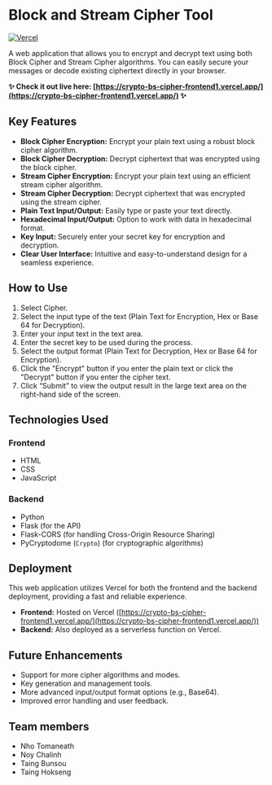 # Block and Stream Cipher Tool

[![Vercel](https://vercel.com/button)](https://crypto-bs-cipher-frontend1.vercel.app/)

A web application that allows you to encrypt and decrypt text using both Block Cipher and Stream Cipher algorithms. You can easily secure your messages or decode existing ciphertext directly in your browser.

**✨ Check it out live here: [https://crypto-bs-cipher-frontend1.vercel.app/](https://crypto-bs-cipher-frontend1.vercel.app/) ✨**

## Key Features

* **Block Cipher Encryption:** Encrypt your plain text using a robust block cipher algorithm.
* **Block Cipher Decryption:** Decrypt ciphertext that was encrypted using the block cipher.
* **Stream Cipher Encryption:** Encrypt your plain text using an efficient stream cipher algorithm.
* **Stream Cipher Decryption:** Decrypt ciphertext that was encrypted using the stream cipher.
* **Plain Text Input/Output:** Easily type or paste your text directly.
* **Hexadecimal Input/Output:** Option to work with data in hexadecimal format.
* **Key Input:** Securely enter your secret key for encryption and decryption.
* **Clear User Interface:** Intuitive and easy-to-understand design for a seamless experience.

## How to Use

1. Select Cipher.
2. Select the input type of the text (Plain Text for Encryption, Hex or Base 64 for Decryption).
3. Enter your input text in the text area. 
4. Enter the secret key to be used during the process.
5. Select the output format (Plain Text for Decryption, Hex or Base 64 for Encryption).
6. Click the "Encrypt" button if you enter the plain text or click the "Decrypt" button if you enter the cipher text.
7. Click “Submit” to view the output result in the large text area on the right-hand side of the screen.

## Technologies Used

### Frontend

* HTML
* CSS
* JavaScript

### Backend

* Python
* Flask (for the API)
* Flask-CORS (for handling Cross-Origin Resource Sharing)
* PyCryptodome (`Crypto`) (for cryptographic algorithms)

## Deployment

This web application utilizes Vercel for both the frontend and the backend deployment, providing a fast and reliable experience.

* **Frontend:** Hosted on Vercel ([https://crypto-bs-cipher-frontend1.vercel.app/](https://crypto-bs-cipher-frontend1.vercel.app/))
* **Backend:** Also deployed as a serverless function on Vercel.

## Future Enhancements

* Support for more cipher algorithms and modes.
* Key generation and management tools.
* More advanced input/output format options (e.g., Base64).
* Improved error handling and user feedback.


## Team members

* Nho Tomaneath
* Noy Chalinh
* Taing Bunsou
* Taing Hokseng
